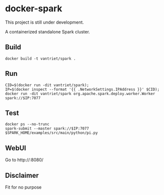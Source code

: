 # docker-spark

This project is still under development.

A containerized standalone Spark cluster.

## Build

	docker build -t vantriet/spark .

## Run

	CID=$(docker run -dit vantriet/spark);
	IP=$(docker inspect --format '{{ .NetworkSettings.IPAddress }}' $CID);
	docker run -dit vantriet/spark org.apache.spark.deploy.worker.Worker spark://$IP:7077

## Test

	docker ps --no-trunc
	spark-submit --master spark://$IP:7077 $SPARK_HOME/examples/src/main/python/pi.py
	
## WebUI

Go to http://<IP>:8080/

## Disclaimer

Fit for no purpose


